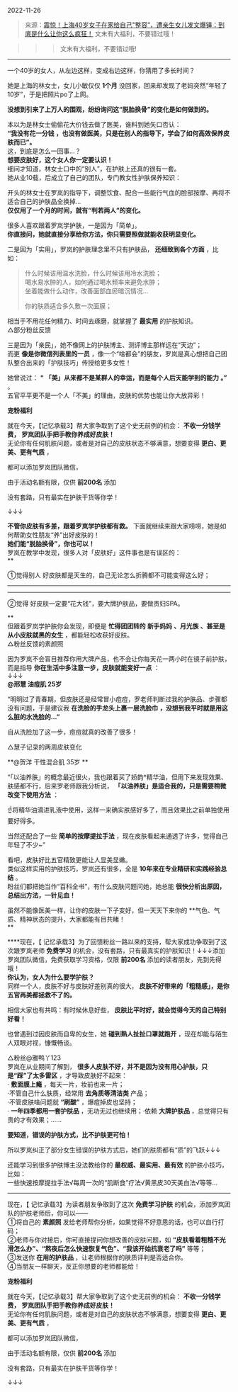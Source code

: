 2022-11-26

> 来源：[震惊！上海40岁女子在家给自己&quot;整容”，遭亲生女儿发文爆锤：到底是什么让你这么疯狂！](http://mp.weixin.qq.com/s?__biz=MzU3NDc5Nzc0NQ==&mid=2247521253&idx=1&sn=9065f5698db16c6e6c17fe7bc3f038ee&chksm=fd2e313bca59b82d89507c1b62417fe07c51c1adb5edfc2dad8c5933ac9e9b176baff05db25a&scene=27#wechat_redirect)
> 文末有大福利，不要错过哦！

>>>文末有大福利，不要错过哦!

* * *

  
一个40岁的女人，从左边这样，变成右边这样，你猜用了多长时间？  
  
她是上海的林女士，女儿小敏仅仅 **1个月** 没回家，回来却发现了老妈突然“年轻了10岁”，于是把照片po了上网。  
  
 **没想到引来了上万人的围观，纷纷询问这“脱胎换骨”的变化是如何做到的。**  
  
本以为是林女士偷偷花大价钱去做了医美，谁料到她矢口否认：  
 **“我没有花一分钱** **，也没有做医美，只是在别人的指导下，学会了如何高效保养皮肤而已”。**  
这，到底是怎么一回事...？  
 **想要皮肤好，这个女人你一定要认识！**  
细问才知道，林女士口中的“别人”，在护肤上还真的很有一套。  
她从业10载，后成立了自己的团队，专门教女性护肤保养知识：  
  
开头的林女士在罗岚的指导下，调整饮食、配合一些能行气血的脸部按摩、再将不适合自己的护肤品全换掉...  
 **仅仅用了一个月的时间，就有“判若两人”的变化。**  
  
很多人喜欢跟着罗岚学护肤，一是因为「简单」。  
 **你直接问，她就直接分享给你方法，你只需要照做就能收获明显变化。**  
  
二是因为「实用」，罗岚的护肤理念里不只有护肤品， **还细致到各个方面** ，比如：  

> 什么时候该用温水洗脸，什么时候该用冷水洗脸；  
> 喝水易水肿的人，如何通过喝水频率来避免水肿；  
> 坐着能做什么动作，改善面部血瘀暗沉情况...  
>  
> 你的肤质适合多久敷一次面膜；

  
相当于不用花任何精力、时间去琢磨，就掌握了 **最实用** 的护肤知识。  
△部分粉丝反馈  
  
三是因为「亲民」，她不像网上的护肤博主、测评博主那样远在“天边”；  
而更 **像是你微信列表里的一员** ，像一个“啥都会”的朋友，罗岚是真心想把自己团队整合出来的「护肤技巧」传授给更多女性！  
  
她曾说过： **“** **「美」从来都不是某群人的幸运，而是每个人后天能学到的能力** **。”** 。  
五官平平更不是一个人「不美」的理由，皮肤的优势也能让你大放异彩！  
  
  
 **宠粉福利**  
  
就在今天，【记忆承载3】帮大家争取到了这个史无前例的机会： **不收一分钱学费，** **罗岚团队手把手教你养成好皮肤！**  
无论你有任何肌肤问题，或者是对自己的皮肤状态不够满意，想要变得 **更白、更美、更有气质** ，  

都可以添加罗岚团队微信，

由于活动名额有限，仅供 **前200名** 添加

没有套路，只有最实在护肤干货等你学！  

↓↓↓

 **不管你皮肤有多差，跟着罗岚学护肤都有救。** 下面就继续来跟大家唠唠，她是如何帮助女性朋友“养”出好皮肤的！  
 **她们能“脱胎换骨”，你也可以！**  
罗岚在教学中发现，很多人对「皮肤好」这件事也是有误区的：  
 **

①觉得别人 好皮肤都是天生的，自己无论怎么折腾都不可能变得这么好；  

** **

  

** **

②觉得 好皮肤一定要“花大钱”，要大牌护肤品，要做贵妇SPA。

**  
但跟着罗岚学护肤你会发现，即便是 **忙得团团转的** **新手妈妈** **、月光族** **、甚至是从小皮肤就黑的女生** ，都能轻松收获好皮肤。  
△粉丝反馈的素颜照  
  
因为罗岚不会盲目推荐你用大牌产品，也不会让你每天花一两小时在镜子前护肤，而是指导 **你在生活中多注意一步，皮肤就能变好一点** ：  
↓↓↓  
 **@邢慧 油痘肌 25岁**  
  

“明明过了青春期，但皮肤还是经常冒小痘痘，罗老师判断过我的护肤品、步骤都没有问题，于是建议我 **在洗脸的手龙头上裹一层洗脸巾**
**，没想到我平时就是用这么脏的水洗脸的...”**

  

  

自从洗脸加了这一步，痘痘就真的改善了很多！  

  

△慧子记录的两周皮肤变化

  
  
 **@贺洋 干性混合肌 35岁 **  
  

“「以油养肤」的概念最近很火，我也跟着买了娇韵*精华油，但用下来发现效果、肤感都不行，后来罗老师跟我分析说，
**「以油养肤」是适合我的，只是需要稍微改变下使用方法** ：

  

  

☝将精华油滴进乳液中使用，这样一来确实肤感好多了，而且效果比之前单独使用要好得多。  

  

当然还配合了一些 **简单的按摩提拉手法** ，现在皮肤看起来通透了许多，觉得自己年轻了不少~”  

  

  
  
看吧，皮肤好比五官精致更能让人显美显嫩。  
类似这样实用的护肤技巧，罗岚还有很多，全是 **10年来在专业精研和实践经验总结** 。  
粉丝们都把她当作“百科全书”，有什么皮肤问题问她，她总能 **很快分析出原因，总结出方法，一针见血！**  
  
虽然不能像医美一样，让你的皮肤一下子变好，但一天天下来你的 **气色、气质、精神状态的提升，大家都能有目共睹！  
**  
  
 ****现在，【 记忆承载3】为了回馈粉丝一路以来的支持，帮大家成功争取到了这次跟罗岚老师 **免费学习**
的机会，没有套路，只有最真实的护肤知识！↓↓↓添加罗岚团队微信，免费获取学习资格，仅限 **前200名** 添加的读者朋友，先到先得哦！  
 **你认为，女人为什么要学护肤？**  
同样一个人，皮肤不好与皮肤好差别真的很大， **皮肤不好带来的「粗糙感」，是你五官再美都拯救不了的。**  
  
相信大家也有共鸣：有时候休息好些， **皮肤比平时好，就会觉得今天的自己特别好看！**  
  
也曾遇到过因皮肤而自卑的女生，她 **碰到熟人扯扯口罩就跑开** ，现在却能与陌生人双眼对视，慷慨畅谈。  
  
△粉丝@雅鸭丫123  
罗岚在从业期间了解到， **很多人皮肤不好，并不是因为没有用心护肤，只是“踩”了太多雷区** ，才导致皮肤好不起来：  
· **敷面膜上瘾** ，每天一片，妆前也来一片；  
·不管自己什么肤质，经常用 **去角质等清洁类** 产品；  
·不管皮肤啥问题就 **“刷酸”** ，爆痘掉皮也坚持；  
· **一年四季都用一套护肤品** ，无功无过也继续用；·依赖 **大牌护肤品** ，总觉得只有贵的才有效果；......  
  
 **要知道，错误的护肤方式，比不护肤更可怕！**  
  
所以罗岚纠正了部分女生错误的护肤方式后，她们的肤质都有“质”的飞跃↓↓↓  
  
还能学习到很多护肤博主没法教给你的 **最权威、最实用、最有效** 的护肤小技巧，比如：  
一些快速按摩提拉手法√每周一次的“肌断食”疗法√黄黑皮30天美白法√等等...  
  
 ****  
现在，【 记忆承载3】为读者朋友争取到了这次 **免费学习护肤** 的机会，添加罗岚团队的护肤老师后，你可以——  
①将自己的 **素颜照** 发给老师帮你分析，如果觉得不好意思的话，也可以自行打码；  
②老师与你对接后，你可直接提问你想改善的皮肤问题，如 **“皮肤看着粗糙不光滑怎么办”、“熬夜后怎么快速恢复气色”、“我该开始抗衰老了吗”** 等等；  
③发送你 **在用的护肤品** ，让老师根据你的肤质评判是否适合你。  
④当朋友一样聊天，反正你想要的老师都能给！  
  
  
  
 **宠粉福利**  
  
就在今天，【记忆承载3】帮大家争取到了这个史无前例的机会： **不收一分钱学费，** **罗岚团队手把手教你养成好皮肤！**  
无论你有任何肌肤问题，或者是对自己的皮肤状态不够满意，想要变得 **更白、更美、更有气质** ，  

都可以添加罗岚团队微信，

由于活动名额有限，仅供 **前200名** 添加

没有套路，只有最实在护肤干货等你学！  

↓↓↓


